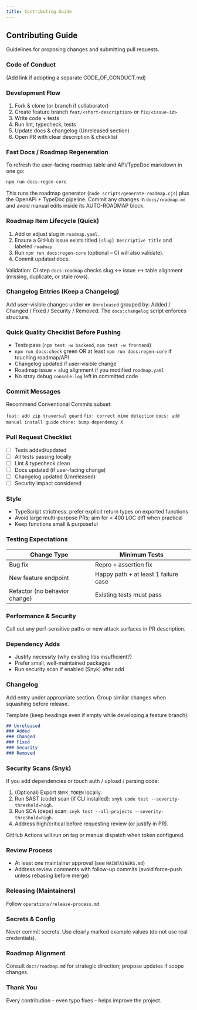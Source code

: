 ```yaml
---
title: Contributing Guide
---
```


## Contributing Guide

Guidelines for proposing changes and submitting pull requests.

### Code of Conduct

(Add link if adopting a separate CODE_OF_CONDUCT.md)

### Development Flow

1. Fork & clone (or branch if collaborator)
2. Create feature branch `feat/<short-description>` or `fix/<issue-id>`
3. Write code + tests
4. Run lint, typecheck, tests
5. Update docs & changelog (Unreleased section)
6. Open PR with clear description & checklist

### Fast Docs / Roadmap Regeneration

To refresh the user-facing roadmap table and API/TypeDoc markdown in one go:

```bash
npm run docs:regen-core
```

This runs the roadmap generator (`node scripts/generate-roadmap.cjs`) plus the OpenAPI + TypeDoc pipeline. Commit any changes in `docs/roadmap.md` and avoid manual edits inside its AUTO-ROADMAP block.

### Roadmap Item Lifecycle (Quick)

1. Add or adjust slug in `roadmap.yaml`.
2. Ensure a GitHub issue exists titled `[slug] Descriptive title` and labeled `roadmap`.
3. Run `npm run docs:regen-core` (optional – CI will also validate).
4. Commit updated docs.

Validation: CI step `docs:roadmap` checks slug ↔ issue ↔ table alignment (missing, duplicate, or stale rows).

### Changelog Entries (Keep a Changelog)

Add user-visible changes under `## Unreleased` grouped by: Added / Changed / Fixed / Security / Removed. The `docs:changelog` script enforces structure.

### Quick Quality Checklist Before Pushing

- Tests pass (`npm test -w backend`, `npm test -w frontend`)
- `npm run docs:check` green OR at least `npm run docs:regen-core` if touching roadmap/API
- Changelog updated if user-visible change
- Roadmap issue + slug alignment if you modified `roadmap.yaml`
- No stray debug `console.log` left in committed code

### Commit Messages

Recommend Conventional Commits subset:

`feat: add zip traversal guard`
`fix: correct mime detection`
`docs: add manual install guide`
`chore: bump dependency X`

### Pull Request Checklist

- [ ] Tests added/updated
- [ ] All tests passing locally
- [ ] Lint & typecheck clean
- [ ] Docs updated (if user-facing change)
- [ ] Changelog updated (Unreleased)
- [ ] Security impact considered

### Style

- TypeScript strictness: prefer explicit return types on exported functions
- Avoid large multi-purpose PRs; aim for < 400 LOC diff when practical
- Keep functions small & purposeful

### Testing Expectations

| Change Type | Minimum Tests |
|-------------|---------------|
| Bug fix | Repro + assertion fix |
| New feature endpoint | Happy path + at least 1 failure case |
| Refactor (no behavior change) | Existing tests must pass |

### Performance & Security

Call out any perf-sensitive paths or new attack surfaces in PR description.

### Dependency Adds

- Justify necessity (why existing libs insufficient?)
- Prefer small, well-maintained packages
- Run security scan if enabled (Snyk) after add

### Changelog

Add entry under appropriate section. Group similar changes when squashing before release.

Template (keep headings even if empty while developing a feature branch):

```markdown
## Unreleased
### Added
### Changed
### Fixed
### Security
### Removed
```

### Security Scans (Snyk)

If you add dependencies or touch auth / upload / parsing code:

1. (Optional) Export `SNYK_TOKEN` locally.
2. Run SAST (code) scan (if CLI installed): `snyk code test --severity-threshold=high`.
3. Run SCA (deps) scan: `snyk test --all-projects --severity-threshold=high`.
4. Address high/critical before requesting review (or justify in PR).

GitHub Actions will run on tag or manual dispatch when token configured.

### Review Process

- At least one maintainer approval (see `MAINTAINERS.md`)
- Address review comments with follow-up commits (avoid force-push unless rebasing before merge)

### Releasing (Maintainers)

Follow `operations/release-process.md`.

### Secrets & Config

Never commit secrets. Use clearly marked example values (do not use real credentials).

### Roadmap Alignment

Consult `docs/roadmap.md` for strategic direction; propose updates if scope changes.

### Thank You

Every contribution – even typo fixes – helps improve the project.
